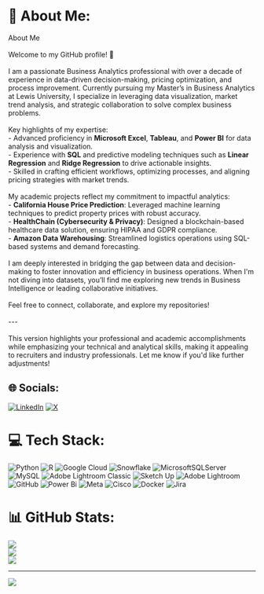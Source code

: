 # 💫 About Me:
 About Me<br><br>Welcome to my GitHub profile! 👋 <br><br>I am a passionate Business Analytics professional with over a decade of experience in data-driven decision-making, pricing optimization, and process improvement. Currently pursuing my Master’s in Business Analytics at Lewis University, I specialize in leveraging data visualization, market trend analysis, and strategic collaboration to solve complex business problems.<br><br>Key highlights of my expertise:<br>- Advanced proficiency in **Microsoft Excel**, **Tableau**, and **Power BI** for data analysis and visualization.<br>- Experience with **SQL** and predictive modeling techniques such as **Linear Regression** and **Ridge Regression** to drive actionable insights.<br>- Skilled in crafting efficient workflows, optimizing processes, and aligning pricing strategies with market trends.<br><br>My academic projects reflect my commitment to impactful analytics:<br>- **California House Price Prediction**: Leveraged machine learning techniques to predict property prices with robust accuracy.<br>- **HealthChain (Cybersecurity & Privacy)**: Designed a blockchain-based healthcare data solution, ensuring HIPAA and GDPR compliance.<br>- **Amazon Data Warehousing**: Streamlined logistics operations using SQL-based systems and demand forecasting.<br><br>I am deeply interested in bridging the gap between data and decision-making to foster innovation and efficiency in business operations. When I'm not diving into datasets, you’ll find me exploring new trends in Business Intelligence or leading collaborative initiatives.<br><br>Feel free to connect, collaborate, and explore my repositories!<br><br>--- <br><br>This version highlights your professional and academic accomplishments while emphasizing your technical and analytical skills, making it appealing to recruiters and industry professionals. Let me know if you'd like further adjustments!


## 🌐 Socials:
[![LinkedIn](https://img.shields.io/badge/LinkedIn-%230077B5.svg?logo=linkedin&logoColor=white)](https://linkedin.com/in/https://www.linkedin.com/in/sushma-satyanarayana/) [![X](https://img.shields.io/badge/X-black.svg?logo=X&logoColor=white)](https://x.com/https://x.com/sush16331) 

# 💻 Tech Stack:
![Python](https://img.shields.io/badge/python-3670A0?style=for-the-badge&logo=python&logoColor=ffdd54) ![R](https://img.shields.io/badge/r-%23276DC3.svg?style=for-the-badge&logo=r&logoColor=white) ![Google Cloud](https://img.shields.io/badge/GoogleCloud-%234285F4.svg?style=for-the-badge&logo=google-cloud&logoColor=white) ![Snowflake](https://img.shields.io/badge/snowflake-%2329B5E8.svg?style=for-the-badge&logo=snowflake&logoColor=white) ![MicrosoftSQLServer](https://img.shields.io/badge/Microsoft%20SQL%20Server-CC2927?style=for-the-badge&logo=microsoft%20sql%20server&logoColor=white) ![MySQL](https://img.shields.io/badge/mysql-4479A1.svg?style=for-the-badge&logo=mysql&logoColor=white) ![Adobe Lightroom Classic](https://img.shields.io/badge/Adobe%20Lightroom%20Classic-31A8FF.svg?style=for-the-badge&logo=Adobe%20Lightroom%20Classic&logoColor=white) ![Sketch Up](https://img.shields.io/badge/SketchUp-005F9E?style=for-the-badge&logo=sketchup&logoColor=white) ![Adobe Lightroom](https://img.shields.io/badge/Adobe%20Lightroom-31A8FF.svg?style=for-the-badge&logo=Adobe%20Lightroom&logoColor=white) ![GitHub](https://img.shields.io/badge/github-%23121011.svg?style=for-the-badge&logo=github&logoColor=white) ![Power Bi](https://img.shields.io/badge/power_bi-F2C811?style=for-the-badge&logo=powerbi&logoColor=black) ![Meta](https://img.shields.io/badge/Meta-%230467DF.svg?style=for-the-badge&logo=Meta&logoColor=white) ![Cisco](https://img.shields.io/badge/cisco-%23049fd9.svg?style=for-the-badge&logo=cisco&logoColor=black) ![Docker](https://img.shields.io/badge/docker-%230db7ed.svg?style=for-the-badge&logo=docker&logoColor=white) ![Jira](https://img.shields.io/badge/jira-%230A0FFF.svg?style=for-the-badge&logo=jira&logoColor=white)
# 📊 GitHub Stats:
![](https://github-readme-stats.vercel.app/api?username=Sushma-code-eng&theme=dark&hide_border=false&include_all_commits=false&count_private=false)<br/>
![](https://github-readme-streak-stats.herokuapp.com/?user=Sushma-code-eng&theme=dark&hide_border=false)<br/>
![](https://github-readme-stats.vercel.app/api/top-langs/?username=Sushma-code-eng&theme=dark&hide_border=false&include_all_commits=false&count_private=false&layout=compact)

---
[![](https://visitcount.itsvg.in/api?id=Sushma-code-eng&icon=0&color=0)](https://visitcount.itsvg.in)

<!-- Proudly created with GPRM ( https://gprm.itsvg.in ) -->
